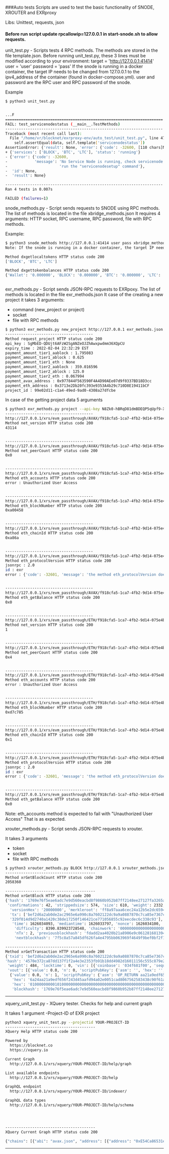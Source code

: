 ###Auto tests
Scripts are used to test the basic functionality of SNODE, XROUTER and EXRproxy 

Libs: Unittest, requests, json

#### Before run script update rpcallowip=127.0.0.1 in start-snode.sh to allow requests.

unit_test.py - Scripts tests 4 RPC methods.
The methods are stored in the file template.json.
Before running unit_test.py, these 3 lines must be modified according to your environment:
    target = 'http://127.0.0.1:41414'
    user = 'user'
    password = 'pass'
If the snode is running in a docker container, the target IP needs to be changed from 127.0.0.1 to the ipv4_address of the container (found in docker-compose.yml).
user and password are the RPC user and RPC password of the snode.

Example
```bash
$ python3 unit_test.py


...F
======================================================================
FAIL: test_servicenodestatus (__main__.TestMethods)
----------------------------------------------------------------------
Traceback (most recent call last):
  File "/home/vr/blocknet/exrproxy-env/auto_test/unit_test.py", line 47, in test_servicenodestatus
    self.assertEqual(data, self.template['servicenodestatus'])
AssertionError: {'result': None, 'error': {'code': -32600, [110 chars]None} != {'status': 'running', 'services': ['BLOCK', 'BTC', 'LTC']}
+ {'services': ['BLOCK', 'BTC', 'LTC'], 'status': 'running'}
- {'error': {'code': -32600,
-            'message': 'No Service Node is running, check servicenode.conf or '
-                       'run the "servicenodesetup" command'},
-  'id': None,
-  'result': None}

----------------------------------------------------------------------
Ran 4 tests in 0.007s

FAILED (failures=1)


```

snode_methods.py - Script sends requests to SNODE using RPC methods. 
The list of methods is located in the file xbridge_methods.json
It requires 4 arguments: HTTP socket, RPC username, RPC password, file with RPC methods.

Example:
```bash
$ python3 snode_methods http://127.0.0.1:41414 user pass xbridge_methods.json
Note: If the snode is running in a docker container, the target IP needs to be changed from 127.0.0.1 to the ipv4_address of the container (found in docker-compose.yml).

Method dxgetlocaltokens HTTP status code 200
['BLOCK', 'BTC', 'LTC'] 

Method dxgettokenbalances HTTP status code 200
{'Wallet': '0.000000', 'BLOCK': '0.000000', 'BTC': '0.000000', 'LTC': '0.000000'}



```

exr_methods.py - Script sends JSON-RPC requests to EXRpoxy. 
The list of methods is located in the file exr_methods.json
It case of the creating a new project it takes 3 arguments:

- command (new_project or project)
- socket
- file with RPC methods

```bash
$ python3 exr_methods.py new_project http://127.0.0.1 exr_methods.json 
---------------------------------------
Method request_project HTTP status code 200
api_key : SgMbED-QDUjt6AFzW2SgANZeOJZhAwxpwdmm36XQpCU
expiry_time : 2022-02-04 22:32:29 EST
payment_amount_tier1_aablock : 1.795083
payment_amount_tier1_ablock : 0.625
payment_amount_tier1_eth : None
payment_amount_tier2_aablock : 359.016596
payment_amount_tier2_ablock : 125.0
payment_amount_tier2_eth : 0.067994
payment_avax_address : 0x977844F563590F4A4D90AEe07d9f0337BD18D3cc
payment_eth_address : 0x3713e2Db20fc393e9353A4b29c710D8E19411bCF
project_id : 99e02d11-c1a4-49ed-9ad0-4308a27dfcbe

```

In case of the getting project data 5 arguments

```bash
$ python3 exr_methods.py project --api-key N8Zk0-hBRqD81dmBDEQP5qUpf9-XKz5eVPcstPkr8C0 --project-id 6228e1ed-1c78-40ca-9813-421d0fdfbfcf  http://127.0.0.1 exr_methods.json
---------------------------------------
http://127.0.0.1/xrs/evm_passthrough/AVAX/f918cfa5-1ca7-4fb2-9d14-075e4b75d5fd/ext/bc/C/rpc
Method net_version HTTP status code 200
43114


---------------------------------------
http://127.0.0.1/xrs/evm_passthrough/AVAX/f918cfa5-1ca7-4fb2-9d14-075e4b75d5fd/ext/bc/C/rpc
Method net_peerCount HTTP status code 200
0x0


---------------------------------------
http://127.0.0.1/xrs/evm_passthrough/AVAX/f918cfa5-1ca7-4fb2-9d14-075e4b75d5fd/ext/bc/C/rpc
Method eth_accounts HTTP status code 200
error : Unauthorized User Access


---------------------------------------
http://127.0.0.1/xrs/evm_passthrough/AVAX/f918cfa5-1ca7-4fb2-9d14-075e4b75d5fd/ext/bc/C/rpc
Method eth_blockNumber HTTP status code 200
0xa00458


---------------------------------------
http://127.0.0.1/xrs/evm_passthrough/AVAX/f918cfa5-1ca7-4fb2-9d14-075e4b75d5fd/ext/bc/C/rpc
Method eth_chainId HTTP status code 200
0xa86a


---------------------------------------
http://127.0.0.1/xrs/evm_passthrough/AVAX/f918cfa5-1ca7-4fb2-9d14-075e4b75d5fd/ext/bc/C/rpc
Method eth_protocolVersion HTTP status code 200
jsonrpc : 2.0
id : exr
error : {'code': -32601, 'message': 'the method eth_protocolVersion does not exist/is not available'}


---------------------------------------
http://127.0.0.1/xrs/evm_passthrough/AVAX/f918cfa5-1ca7-4fb2-9d14-075e4b75d5fd/ext/bc/C/rpc
Method eth_getBalance HTTP status code 200
0x0


---------------------------------------
http://127.0.0.1/xrs/evm_passthrough/ETH/f918cfa5-1ca7-4fb2-9d14-075e4b75d5fd
Method net_version HTTP status code 200
1


---------------------------------------
http://127.0.0.1/xrs/evm_passthrough/ETH/f918cfa5-1ca7-4fb2-9d14-075e4b75d5fd
Method net_peerCount HTTP status code 200
0x4


---------------------------------------
http://127.0.0.1/xrs/evm_passthrough/ETH/f918cfa5-1ca7-4fb2-9d14-075e4b75d5fd
Method eth_accounts HTTP status code 200
error : Unauthorized User Access


---------------------------------------
http://127.0.0.1/xrs/evm_passthrough/ETH/f918cfa5-1ca7-4fb2-9d14-075e4b75d5fd
Method eth_blockNumber HTTP status code 200
0xd7c785


---------------------------------------
http://127.0.0.1/xrs/evm_passthrough/ETH/f918cfa5-1ca7-4fb2-9d14-075e4b75d5fd
Method eth_chainId HTTP status code 200
0x1


---------------------------------------
http://127.0.0.1/xrs/evm_passthrough/ETH/f918cfa5-1ca7-4fb2-9d14-075e4b75d5fd
Method eth_protocolVersion HTTP status code 200
jsonrpc : 2.0
id : exr
error : {'code': -32601, 'message': 'the method eth_protocolVersion does not exist/is not available'}


---------------------------------------
http://127.0.0.1/xrs/evm_passthrough/ETH/f918cfa5-1ca7-4fb2-9d14-075e4b75d5fd
Method eth_getBalance HTTP status code 200
0x0


```
Note: eth_accounts method is expected to fail with "Unauthorized User Access" That is as expected.

xrouter_methods.py - Script sends JSON-RPC requests to xrouter.

It takes 3 arguments

- token
- socket
- file with RPC methods
```bash
$ python3 xrouter_methods.py BLOCK http://127.0.0.1 xrouter_methods.json 
----------------------------------------
Method xrGetBlockCount HTTP status code 200
2058360

----------------------------------------
Method xrGetBlock HTTP status code 200
{'hash': '1769e76f5eae6adc7e9d560eacbd8f9860b952b87ff2148ee27127fa3265aa67',
 'confirmations': 42, 'strippedsize': 574, 'size': 610, 'weight': 2332, 'height': 2058319, 'version': 536870912,
  'versionHex': '20000000', 'merkleroot': 'ff8a97aaa6cec24a12b5e2dc659499b4abdbf1961076f5e18c6335a85d0f02ac', 
  'tx': ['bef2d6a2ab0de2ac2965e6a990c8a7602122dc9a9a0887870c7ca85e7367c895', 
  '329f014d9d2740a1420c38de17250f146421ce771056855c92eecdec6c338c93'],
   'time': 1626034093, 'mediantime': 1626033797, 'nonce': 1626034100, 'bits': '1b07cf70',
    'difficulty': 8390.839923728548, 'chainwork': '0000000000000000000000000000000000000000000000069fa98d424a9ed5ed', 
    'nTx': 2, 'previousblockhash': 'fdadd2aa4020b21a8906e9c061281681394db3810ef59b2b413ada42cae85670', 
    'nextblockhash': '7f5c8a57a845df626fa4e4795bb063969f4649f9bef0bf2f1b05c7ca92f462b5'}

---------------------------------------
Method xrGetTransaction HTTP status code 200
{'txid': 'bef2d6a2ab0de2ac2965e6a990c8a7602122dc9a9a0887870c7ca85e7367c895', 
'hash': '4570e372ca87dd137f1f2a4e3e2353fb91b18dd4982d16011156c555c879e2b3', 'version': 1, 'size': 148, 'vsize': 121,
 'weight': 484, 'locktime': 0, 'vin': [{'coinbase': '034f681f00', 'sequence': 4294967295}], 
 'vout': [{'value': 0.0, 'n': 0, 'scriptPubKey': {'asm': '', 'hex': '', 'type': 'nonstandard'}},
  {'value': 0.0, 'n': 1, 'scriptPubKey': {'asm': 'OP_RETURN aa21a9edf656f243d45aafd94a02e0051cad8067562583438c90f61ae3a03ce8222523d7',
   'hex': '6a24aa21a9edf656f243d45aafd94a02e0051cad8067562583438c90f61ae3a03ce8222523d7', 'type': 'nulldata'}}], 
   'hex': '010000000001010000000000000000000000000000000000000000000000000000000000000000ffffffff05034f681f00ffffffff020000000000000000000000000000000000266a24aa21a9edf656f243d45aafd94a02e0051cad8067562583438c90f61ae3a03ce8222523d70120000000000000000000000000000000000000000000000000000000000000000000000000', 
   'blockhash': '1769e76f5eae6adc7e9d560eacbd8f9860b952b87ff2148ee27127fa3265aa67', 'confirmations': 42, 'time': 1626034093, 'blocktime': 1626034093}
```
----------------------------

xquery_unit_test.py - XQuery tester. Checks for help and current graph

It takes 1 argument
-Project-ID of EXR project

```bash
python3 xquery_unit_test.py --projectid YOUR-PROJECT-ID
----------------------------------------
XQuery Help HTTP status code 200

Powered by
  https://blocknet.co
  https://xquery.io

Current Graph
  http://127.0.0.1/xrs/xquery/YOUR-PROJECT-ID/help/graph

List available endpoints
  http://127.0.0.1/xrs/xquery/YOUR-PROJECT-ID/help

GraphQL endpoint
  http://127.0.0.1/xrs/xquery/YOUR-PROJECT-ID/indexer/

GraphQL data types
  http://127.0.0.1/xrs/xquery/YOUR-PROJECT-ID/help/schema




----------------------------------------
XQuery Current Graph HTTP status code 200

{"chains": [{"abi": "avax.json", "address": [{"address": "0xE54Ca86531e17Ef3616d22Ca28b0D458b6C89106", "name": "Pangolin_Router"}], "historical": [{"fromBlock": "6800000"}], "name": "AVAX", "query": [{"name": "Swap"}]}, {"abi": "eth.json", "address": [{"address": "0x7a250d5630B4cF539739dF2C5dAcb4c659F2488D", "name": "Uniswap_Router_v2"}, {"address": "0xe592427a0aece92de3edee1f18e0157c05861564", "name": "Uniswap_Router_v3"}], "historical": [{"fromBlock": "13600000"}], "name": "ETH", "query": [{"name": "Swap"}]}], "endpoint": "/indexer", "graph": "AVAX_ETH"}
```
----------------------------
